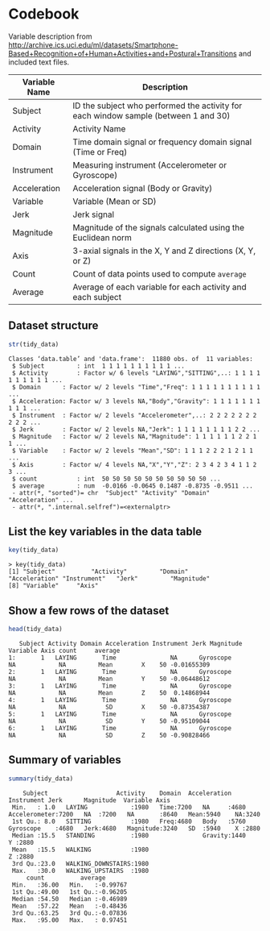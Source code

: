 Codebook
========
Variable description from http://archive.ics.uci.edu/ml/datasets/Smartphone-Based+Recognition+of+Human+Activities+and+Postural+Transitions and included text files.

Variable Name|Description
-------------|------------
Subject|ID the subject who performed the activity for each window sample (between 1 and 30)
Activity|Activity Name
Domain|Time domain signal or frequency domain signal (Time or Freq)
Instrument|Measuring instrument (Accelerometer or Gyroscope)
Acceleration|Acceleration signal (Body or Gravity)
Variable|Variable (Mean or SD)
Jerk|Jerk signal
Magnitude|Magnitude of the signals calculated using the Euclidean norm
Axis|3-axial signals in the X, Y and Z directions (X, Y, or Z)
Count|Count of data points used to compute `average`
Average|Average of each variable for each activity and each subject

Dataset structure
-----------------
```r
str(tidy_data)
```

```
Classes ‘data.table’ and 'data.frame':	11880 obs. of  11 variables:
 $ Subject         : int  1 1 1 1 1 1 1 1 1 1 ...
 $ Activity        : Factor w/ 6 levels "LAYING","SITTING",..: 1 1 1 1 1 1 1 1 1 1 ...
 $ Domain      : Factor w/ 2 levels "Time","Freq": 1 1 1 1 1 1 1 1 1 1 ...
 $ Acceleration: Factor w/ 3 levels NA,"Body","Gravity": 1 1 1 1 1 1 1 1 1 1 ...
 $ Instrument  : Factor w/ 2 levels "Accelerometer",..: 2 2 2 2 2 2 2 2 2 2 ...
 $ Jerk        : Factor w/ 2 levels NA,"Jerk": 1 1 1 1 1 1 1 1 2 2 ...
 $ Magnitude   : Factor w/ 2 levels NA,"Magnitude": 1 1 1 1 1 1 2 2 1 1 ...
 $ Variable    : Factor w/ 2 levels "Mean","SD": 1 1 1 2 2 2 1 2 1 1 ...
 $ Axis        : Factor w/ 4 levels NA,"X","Y","Z": 2 3 4 2 3 4 1 1 2 3 ...
 $ count           : int  50 50 50 50 50 50 50 50 50 50 ...
 $ average         : num  -0.0166 -0.0645 0.1487 -0.8735 -0.9511 ...
 - attr(*, "sorted")= chr  "Subject" "Activity" "Domain" "Acceleration" ...
 - attr(*, ".internal.selfref")=<externalptr>
```


List the key variables in the data table
----------------------------------------

```r
key(tidy_data)
```
```
> key(tidy_data)
[1] "Subject"          "Activity"         "Domain"       "Acceleration" "Instrument"   "Jerk"         "Magnitude"   
[8] "Variable"     "Axis"        
```

Show a few rows of the dataset
------------------------------

```r
head(tidy_data)
```

```
   Subject Activity Domain Acceleration Instrument Jerk Magnitude Variable Axis count     average
1:       1   LAYING       Time               NA      Gyroscope       NA            NA         Mean        X    50 -0.01655309
2:       1   LAYING       Time               NA      Gyroscope       NA            NA         Mean        Y    50 -0.06448612
3:       1   LAYING       Time               NA      Gyroscope       NA            NA         Mean        Z    50  0.14868944
4:       1   LAYING       Time               NA      Gyroscope       NA            NA           SD        X    50 -0.87354387
5:       1   LAYING       Time               NA      Gyroscope       NA            NA           SD        Y    50 -0.95109044
6:       1   LAYING       Time               NA      Gyroscope       NA            NA           SD        Z    50 -0.90828466
```

Summary of variables
--------------------

```r
summary(tidy_data)
```

```
    Subject                   Activity    Domain  Acceleration       Instrument Jerk      Magnitude  Variable Axis 
 Min.   : 1.0   LAYING            :1980   Time:7200   NA     :4680     Accelerometer:7200   NA  :7200   NA       :8640   Mean:5940    NA:3240  
 1st Qu.: 8.0   SITTING           :1980   Freq:4680   Body   :5760     Gyroscope    :4680   Jerk:4680   Magnitude:3240   SD  :5940    X :2880  
 Median :15.5   STANDING          :1980               Gravity:1440                                                                    Y :2880  
 Mean   :15.5   WALKING           :1980                                                                                               Z :2880  
 3rd Qu.:23.0   WALKING_DOWNSTAIRS:1980                                                                                                        
 Max.   :30.0   WALKING_UPSTAIRS  :1980                                                                                                        
     count          average        
 Min.   :36.00   Min.   :-0.99767  
 1st Qu.:49.00   1st Qu.:-0.96205  
 Median :54.50   Median :-0.46989  
 Mean   :57.22   Mean   :-0.48436  
 3rd Qu.:63.25   3rd Qu.:-0.07836  
 Max.   :95.00   Max.   : 0.97451 

